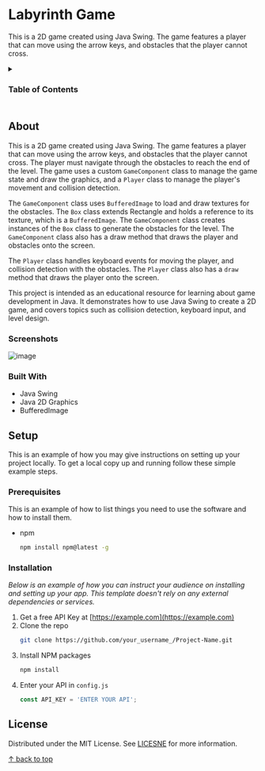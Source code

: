 # Labyrinth Game

<a name="readme-top"></a>

This is a 2D game created using Java Swing. The game features a player that can move using the arrow keys, and obstacles that the player cannot cross.

<!-- TABLE OF CONTENTS -->
<details>
  <summary><h3>Table of Contents<h3></summary>
  <ol>
    <li>
      <a href="#about">About</a>
      <ul>
        <li><a href="#built-with">Built With</a></li>
      </ul>
    </li>
    <li>
      <a href="#setup">Setup</a>
      <ul>
        <li><a href="#prerequisites">Prerequisites</a></li>
        <li><a href="#installation">Installation</a></li>
      </ul>
    </li>
    <li><a href="#license">License</a></li>
  </ol>
</details>

## About

This is a 2D game created using Java Swing. The game features a player that can move using the arrow keys, and obstacles that the player cannot cross. The player must navigate through the obstacles to reach the end of the level. The game uses a custom `GameComponent` class to manage the game state and draw the graphics, and a `Player` class to manage the player's movement and collision detection.

The `GameComponent` class uses `BufferedImage` to load and draw textures for the obstacles. The `Box` class extends Rectangle and holds a reference to its texture, which is a `BufferedImage`. The `GameComponent` class creates instances of the `Box` class to generate the obstacles for the level. The `GameComponent` class also has a draw method that draws the player and obstacles onto the screen.

The `Player` class handles keyboard events for moving the player, and collision detection with the obstacles. The `Player` class also has a `draw` method that draws the player onto the screen.

This project is intended as an educational resource for learning about game development in Java. It demonstrates how to use Java Swing to create a 2D game, and covers topics such as collision detection, keyboard input, and level design.


### Screenshots

![image](https://user-images.githubusercontent.com/101121453/219332087-972af9bd-27fb-458a-8317-15ab53af0a75.png)

### Built With

- Java Swing
- Java 2D Graphics
- BufferedImage

<!-- GETTING STARTED -->
## Setup

This is an example of how you may give instructions on setting up your project locally.
To get a local copy up and running follow these simple example steps.

### Prerequisites

This is an example of how to list things you need to use the software and how to install them.
* npm
  ```sh
  npm install npm@latest -g
  ```

### Installation

_Below is an example of how you can instruct your audience on installing and setting up your app. This template doesn't rely on any external dependencies or services._

1. Get a free API Key at [https://example.com](https://example.com)
2. Clone the repo
   ```sh
   git clone https://github.com/your_username_/Project-Name.git
   ```
3. Install NPM packages
   ```sh
   npm install
   ```
4. Enter your API in `config.js`
   ```js
   const API_KEY = 'ENTER YOUR API';
   ```

<!-- LICENSE -->
## License

Distributed under the MIT License. See [LICESNE](LICENSE) for more information.

<!-- BACK TO TOP -->
<p><a href="#readme-top">↑ back to top</a></p>
